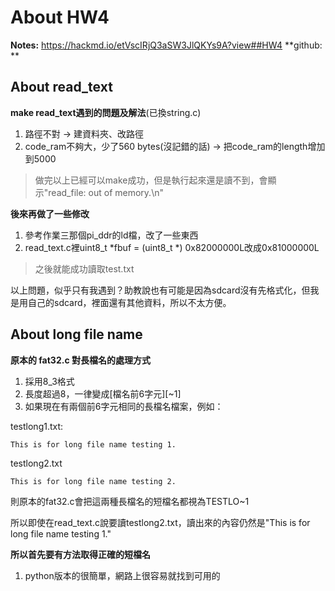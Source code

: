 # About HW4
**Notes:** https://hackmd.io/etVscIRjQ3aSW3JlQKYs9A?view##HW4
**github: ** 

## About read_text

**make read_text遇到的問題及解法**(已換string.c)
1. 路徑不對 -> 建資料夾、改路徑
2. code_ram不夠大，少了560 bytes(沒記錯的話) -> 把code_ram的length增加到5000

> 做完以上已經可以make成功，但是執行起來還是讀不到，會顯示"read_file: out of memory.\n"

**後來再做了一些修改**
1. 參考作業三那個pi_ddr的ld檔，改了一些東西
2. read_text.c裡uint8_t *fbuf  = (uint8_t *) 0x82000000L改成0x81000000L

> 之後就能成功讀取test.txt

以上問題，似乎只有我遇到？助教說也有可能是因為sdcard沒有先格式化，但我是用自己的sdcard，裡面還有其他資料，所以不太方便。

## About long file name
**原本的 fat32.c 對長檔名的處理方式**
1. 採用8_3格式
2. 長度超過8，一律變成[檔名前6字元][~1]
3. 如果現在有兩個前6字元相同的長檔名檔案，例如：

testlong1.txt:
```
This is for long file name testing 1.
```

testlong2.txt
```
This is for long file name testing 2.
```

  則原本的fat32.c會把這兩種長檔名的短檔名都視為TESTLO~1
  
  所以即使在read_text.c說要讀testlong2.txt，讀出來的內容仍然是"This is for long file name testing 1."

**所以首先要有方法取得正確的短檔名**
1. python版本的很簡單，網路上很容易就找到可用的

